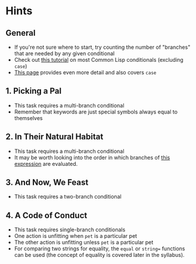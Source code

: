# Hints

## General

- If you're not sure where to start, try counting the number of "branches" that
  are needed by any given conditional
- Check out [this
  tutorial](https://riptutorial.com/common-lisp/example/11082/conditional-constructs)
  on most Common Lisp conditionals (excluding `case`)
- [This page](https://www.cs.cmu.edu/Groups/AI/html/cltl/clm/node84.html)
  provides even more detail and also covers `case`

## 1. Picking a Pal

- This task requires a multi-branch conditional
- Remember that keywords are just special symbols always equal to themselves

## 2. In Their Natural Habitat

- This task requires a multi-branch conditional
- It may be worth looking into the order in which branches of [this
  expression](http://www.lispworks.com/documentation/HyperSpec/Body/m_cond.htm) are evaluated.

## 3. And Now, We Feast

- This task requires a two-branch conditional

## 4. A Code of Conduct

- This task requires single-branch conditionals
- One action is unfitting when `pet` is a particular pet
- The other action is unfitting unless `pet` is a particular pet
- For comparing two strings for equality, the `equal` or `string=` functions can be used (the concept of equality is covered later in the syllabus).

